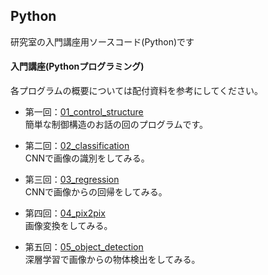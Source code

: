 Python
---
研究室の入門講座用ソースコード(Python)です

#### 入門講座(Pythonプログラミング)
各プログラムの概要については配付資料を参考にしてください。  

* 第一回：[01_control_structure](https://github.com/fudiwara/Python/tree/main/01_control_structure)  
簡単な制御構造のお話の回のプログラムです。

* 第二回：[02_classification](https://github.com/fudiwara/Python/tree/main/02_classification)  
CNNで画像の識別をしてみる。

* 第三回：[03_regression](https://github.com/fudiwara/Python/tree/main/03_regression)  
CNNで画像からの回帰をしてみる。

* 第四回：[04_pix2pix](https://github.com/fudiwara/Python/tree/main/04_conversion)  
画像変換をしてみる。

* 第五回：[05_object_detection](https://github.com/fudiwara/Python/tree/main/05_object_detection)  
深層学習で画像からの物体検出をしてみる。
